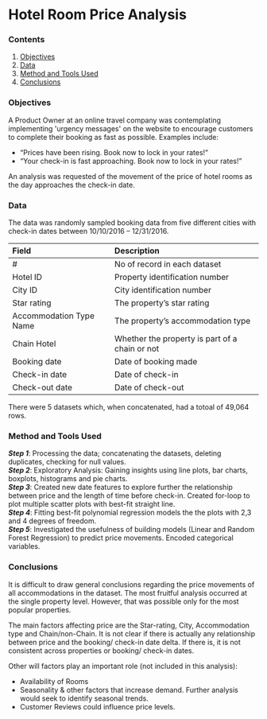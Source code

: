 # Hotel Room Price Analysis

### Contents
1. [Objectives](https://github.com/SteveLewisUK/other_projects/edit/main/hotel_price_analysis/README.md#objectives)
2. [Data](https://github.com/SteveLewisUK/other_projects/edit/main/hotel_price_analysis/README.md#data)
3. [Method and Tools Used](https://github.com/SteveLewisUK/other_projects/edit/main/hotel_price_analysis/README.md#method-and-tools-used)
4. [Conclusions](https://github.com/SteveLewisUK/other_projects/edit/main/hotel_price_analysis/README.md#conclusions)<br />


### Objectives
A Product Owner at an online travel company was contemplating implementing 'urgency messages' on the website to encourage customers to complete their booking as fast as possible. Examples include:
* “Prices have been rising. Book now to lock in your rates!” 
* “Your check-in is fast approaching. Book now to lock in your rates!”

An analysis was requested of the movement of the price of hotel rooms as the day approaches the check-in date.<br />


### Data
The data was randomly sampled booking data from five different cities with check-in dates between 10/10/2016 – 12/31/2016. 

|**Field** |**Description**|
|:------------- | :----------|
|# | No of record in each dataset|
|Hotel ID | Property identification number|
|City ID | City identification number|
|Star rating | The property’s star rating|
|Accommodation Type Name | The property’s accommodation type |
|Chain Hotel | Whether the property is part of a chain or not|
|Booking date | Date of booking made|
|Check-in date | Date of check-in |
|Check-out date | Date of check-out |

There were 5 datasets which, when concatenated, had a totoal of 49,064 rows.<br />


### Method and Tools Used
***Step 1***: Processing the data; concatenating the datasets, deleting duplicates, checking for null values.\
***Step 2***: Exploratory Analysis: Gaining insights using line plots, bar charts, boxplots, histograms and pie charts.\
***Step 3***: Created new date features to explore further the relationship between price and the length of time before check-in. Created for-loop to plot multiple scatter plots with best-fit straight line.\
***Step 4***: Fitting best-fit polynomial regression models the the plots with 2,3 and 4 degrees of freedom.\
***Step 5***: Investigated the usefulness of building models (Linear and Random Forest Regression) to predict price movements. Encoded categorical variables.


### Conclusions
It is difficult to draw general conclusions regarding the price movements of all accommodations in the dataset. The most fruitful analysis occurred at the single property level.  However, that was possible only for the most popular properties.

The main factors affecting price are the Star-rating, City, Accommodation type and  Chain/non-Chain. It is not clear if there is actually any relationship between price and the booking/ check-in date delta.  If there is, it is not consistent across properties or booking/ check-in dates.

Other will factors play an important role (not included in this analysis):
- Availability of Rooms
- Seasonality & other factors that increase demand.  Further analysis would seek to identify seasonal trends. 
- Customer Reviews could influence price levels.

